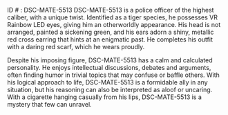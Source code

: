 ID # : DSC-MATE-5513
DSC-MATE-5513 is a police officer of the highest caliber, with a unique twist. Identified as a tiger species, he possesses VR Rainbow LED eyes, giving him an otherworldly appearance. His head is not arranged, painted a sickening green, and his ears adorn a shiny, metallic red cross earring that hints at an enigmatic past. He completes his outfit with a daring red scarf, which he wears proudly.

Despite his imposing figure, DSC-MATE-5513 has a calm and calculated personality. He enjoys intellectual discussions, debates and arguments, often finding humor in trivial topics that may confuse or baffle others. With his logical approach to life, DSC-MATE-5513 is a formidable ally in any situation, but his reasoning can also be interpreted as aloof or uncaring. With a cigarette hanging casually from his lips, DSC-MATE-5513 is a mystery that few can unravel.